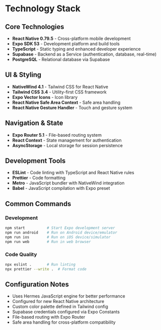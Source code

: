 # Technology Stack

## Core Technologies
- **React Native 0.79.5** - Cross-platform mobile development
- **Expo SDK 53** - Development platform and build tools
- **TypeScript** - Static typing and enhanced developer experience
- **Supabase** - Backend as a Service (authentication, database, real-time)
- **PostgreSQL** - Relational database via Supabase

## UI & Styling
- **NativeWind 4.1** - Tailwind CSS for React Native
- **Tailwind CSS 3.4** - Utility-first CSS framework
- **Expo Vector Icons** - Icon library
- **React Native Safe Area Context** - Safe area handling
- **React Native Gesture Handler** - Touch and gesture system

## Navigation & State
- **Expo Router 5.1** - File-based routing system
- **React Context** - State management for authentication
- **AsyncStorage** - Local storage for session persistence

## Development Tools
- **ESLint** - Code linting with TypeScript and React Native rules
- **Prettier** - Code formatting
- **Metro** - JavaScript bundler with NativeWind integration
- **Babel** - JavaScript compilation with Expo preset

## Common Commands

### Development
```bash
npm start          # Start Expo development server
npm run android    # Run on Android device/emulator
npm run ios        # Run on iOS device/simulator
npm run web        # Run in web browser
```

### Code Quality
```bash
npx eslint .       # Run linting
npx prettier --write .  # Format code
```

## Configuration Notes
- Uses Hermes JavaScript engine for better performance
- Configured for new React Native architecture
- Custom color palette defined in Tailwind config
- Supabase credentials configured via Expo Constants
- File-based routing with Expo Router
- Safe area handling for cross-platform compatibility